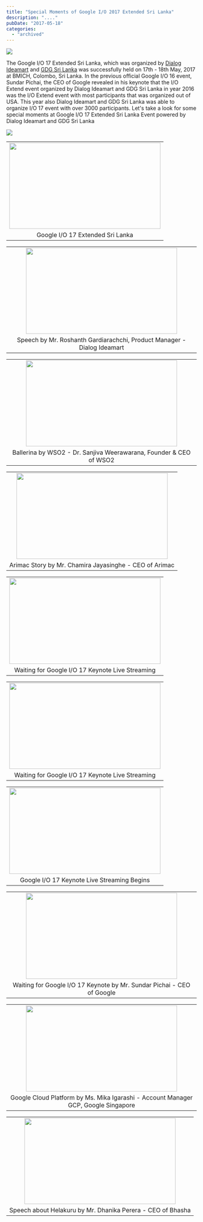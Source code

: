 ```yaml
---
title: "Special Moments of Google I/O 2017 Extended Sri Lanka"
description: "...."
pubDate: "2017-05-18"
categories: 
  - "archived"
---
```


[![](/images/io17.png)](https://4.bp.blogspot.com/-p9KDgdP-oHU/WR3FA42FbhI/AAAAAAAAENI/NcS2XTGBKLkbu3MHB1z_flWFXoF3kXtLwCLcB/s1600/io17.png)

  
  

The Google I/O 17 Extended Sri Lanka, which was organized by [Dialog Ideamart](http://www.ideamart.lk/) and [GDG Sri Lanka](http://gdgsrilanka.org/) was successfully held on 17th - 18th May, 2017 at BMICH, Colombo, Sri Lanka. In the previous official Google I/O 16 event, Sundar Pichai, the CEO of Google revealed in his keynote that the I/O Extend event organized by Dialog Ideamart and GDG Sri Lanka in year 2016 was the I/O Extend event with most participants that was organized out of USA. This year also Dialog Ideamart and GDG Sri Lanka was able to organize I/O 17 event with over 3000 participants. Let's take a look for some special moments at Google I/O 17 Extended Sri Lanka Event powered by Dialog Ideamart and GDG Sri Lanka

  

[![](/images/WNtydeL.png)](https://1.bp.blogspot.com/-E5DHSMIwcQw/WR3EV3G5CtI/AAAAAAAAENE/gMvAUde4ewwaO85YTlXErgKtU7y2aPVWgCEw/s1600/WNtydeL.png)

  

  

<table align="center" cellpadding="0" cellspacing="0" style="margin-left: auto; margin-right: auto; text-align: center;"><tbody><tr><td style="text-align: center;"><a href="https://1.bp.blogspot.com/--1D3DSRhYHM/WR3GTyH1vrI/AAAAAAAAENM/fzxU5L-uHSoGTHIH_aCZ0P5sqXbwnE3GQCLcB/s1600/IMAG0146.jpg" style="margin-left: auto; margin-right: auto;"><img border="0" height="227" src="images/IMAG0146.jpg" width="400"></a></td></tr><tr><td style="text-align: center;">Google I/O 17 Extended Sri Lanka</td></tr></tbody></table>

  

  

<table align="center" cellpadding="0" cellspacing="0" style="margin-left: auto; margin-right: auto; text-align: center;"><tbody><tr><td style="text-align: center;"><a href="https://2.bp.blogspot.com/-a2Hd5MWfvS4/WR3GjsfrH7I/AAAAAAAAENQ/l1lFtH_DVBcD_F2HC7WEzJoYjeigOxZUgCLcB/s1600/IMAG0138.jpg" style="margin-left: auto; margin-right: auto;"><img border="0" height="227" src="images/IMAG0138.jpg" width="400"></a></td></tr><tr><td style="text-align: center;">Speech by Mr. Roshanth Gardiarachchi, Product Manager - Dialog Ideamart</td></tr></tbody></table>

  

  

<table align="center" cellpadding="0" cellspacing="0" style="margin-left: auto; margin-right: auto; text-align: center;"><tbody><tr><td style="text-align: center;"><a href="https://4.bp.blogspot.com/-n0mc3573AzU/WR3HziegyzI/AAAAAAAAENU/TpWyNvJT934c9-ammBpMcI_QYiOnmXr6wCLcB/s1600/IMAG0139_BURST002.jpg" style="margin-left: auto; margin-right: auto;"><img border="0" height="227" src="images/IMAG0139_BURST002.jpg" width="400"></a></td></tr><tr><td style="text-align: center;">Ballerina by WSO2 - Dr. Sanjiva Weerawarana, Founder &amp; CEO of WSO2</td></tr></tbody></table>

  

  

<table align="center" cellpadding="0" cellspacing="0" style="margin-left: auto; margin-right: auto; text-align: center;"><tbody><tr><td style="text-align: center;"><a href="https://2.bp.blogspot.com/-d05KzKrM8uk/WR3IK24gzDI/AAAAAAAAENY/IlSbXHgVtx0o-9K93xg9ZNVYlQ1NwCjuwCLcB/s1600/IMAG0142.jpg" style="margin-left: auto; margin-right: auto;"><img border="0" height="227" src="images/IMAG0142.jpg" width="400"></a></td></tr><tr><td style="text-align: center;">Arimac Story by Mr. Chamira Jayasinghe - CEO of Arimac</td></tr></tbody></table>

  

  

  

<table align="center" cellpadding="0" cellspacing="0" style="margin-left: auto; margin-right: auto; text-align: center;"><tbody><tr><td style="text-align: center;"><a href="https://4.bp.blogspot.com/-Zn71FrPj3CE/WR3I1qGgblI/AAAAAAAAENk/ZIqpFb6VS7wXsdJJk-NOnIDdL2h5aqtDQCLcB/s1600/IMAG0147.jpg" style="margin-left: auto; margin-right: auto;"><img border="0" height="227" src="images/IMAG0147.jpg" width="400"></a></td></tr><tr><td style="text-align: center;">Waiting for Google I/O 17 Keynote Live Streaming</td></tr></tbody></table>

  
  

<table align="center" cellpadding="0" cellspacing="0" style="margin-left: auto; margin-right: auto; text-align: center;"><tbody><tr><td style="text-align: center;"><a href="https://3.bp.blogspot.com/-RP6s6PUK9xY/WR3IzBYnqKI/AAAAAAAAENc/rnONwj7P6UEgiGvhzJI7tAVRxoVT0HNRACLcB/s1600/IMAG0148.jpg" style="margin-left: auto; margin-right: auto;"><img border="0" height="227" src="images/IMAG0148.jpg" width="400"></a></td></tr><tr><td style="text-align: center;">Waiting for Google I/O 17 Keynote Live Streaming</td></tr></tbody></table>

  

  

<table align="center" cellpadding="0" cellspacing="0" style="margin-left: auto; margin-right: auto; text-align: center;"><tbody><tr><td style="text-align: center;"><a href="https://1.bp.blogspot.com/-7Rq_cPQed2o/WR3I03K6ObI/AAAAAAAAENg/YhnYxN8opK0oI_PdMzPmdAGr-Rewhz01QCLcB/s1600/IMAG0149.jpg" style="margin-left: auto; margin-right: auto;"><img border="0" height="227" src="images/IMAG0149.jpg" width="400"></a></td></tr><tr><td style="text-align: center;">Google I/O 17 Keynote Live Streaming Begins</td></tr></tbody></table>

  

  

<table align="center" cellpadding="0" cellspacing="0" style="margin-left: auto; margin-right: auto; text-align: center;"><tbody><tr><td style="text-align: center;"><a href="https://4.bp.blogspot.com/-7yMP7aPZr4s/WR3I9vajV8I/AAAAAAAAENo/IsEMFkckJ6IUwws2jSZVeQG5NeT7qHF3QCLcB/s1600/IMAG0153.jpg" style="margin-left: auto; margin-right: auto;"><img border="0" height="227" src="images/IMAG0153.jpg" width="400"></a></td></tr><tr><td style="text-align: center;">Waiting for Google I/O 17 Keynote by Mr. Sundar Pichai - CEO of Google</td></tr></tbody></table>

  

  

<table align="center" cellpadding="0" cellspacing="0" style="margin-left: auto; margin-right: auto; text-align: center;"><tbody><tr><td style="text-align: center;"><a href="https://4.bp.blogspot.com/-wWfmdFseaoU/WR3Jp5QZDwI/AAAAAAAAENs/HjKJtF5zGEE5DoSmDIV9TRqgOH5s44otwCLcB/s1600/IMAG0164.jpg" style="margin-left: auto; margin-right: auto;"><img border="0" height="227" src="images/IMAG0164.jpg" width="400"></a></td></tr><tr><td style="text-align: center;">Google Cloud Platform by Ms. Mika Igarashi - Account Manager GCP, Google Singapore</td></tr></tbody></table>

  

  

<table align="center" cellpadding="0" cellspacing="0" style="margin-left: auto; margin-right: auto; text-align: center;"><tbody><tr><td style="text-align: center;"><a href="https://1.bp.blogspot.com/-S-6MwPlSJl8/WR3JyqnTY-I/AAAAAAAAENw/t46_r0PbM8o-nfHrlOionmaXidnJqlDPwCLcB/s1600/IMAG0196.jpg" style="margin-left: auto; margin-right: auto;"><img border="0" height="227" src="images/IMAG0196.jpg" width="400"></a></td></tr><tr><td style="text-align: center;">Speech about Helakuru by Mr. Dhanika Perera - CEO of Bhasha</td></tr></tbody></table>
